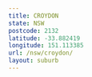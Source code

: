 ```yaml
---
title: CROYDON
state: NSW
postcode: 2132
latitude: -33.882419
longitude: 151.113385
url: /nsw/croydon/
layout: suburb
---
```

